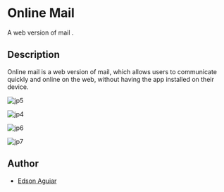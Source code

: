 # Online Mail
A web version of mail .

## Description
Online mail is a web version of mail, which allows users to communicate quickly and online on the web, without
having the app installed on their device. 


![jp5](https://user-images.githubusercontent.com/106551525/223286414-47592bff-c695-49d3-8cbf-544e3c7ae206.png)

![jp4](https://user-images.githubusercontent.com/106551525/223286346-975172f1-dbe1-4556-b995-038cc5ea30c9.png)

![jp6](https://user-images.githubusercontent.com/106551525/223286465-8ccdbb9b-99ad-4785-ab44-5f70b14e1348.png)

![jp7](https://user-images.githubusercontent.com/106551525/223286526-4ce37f0c-f3d1-44af-8247-e4ad49e09a54.png)




## Author

* <a href="mailto:iamedsonaguiar@gmail.com">Edson Aguiar</a>
